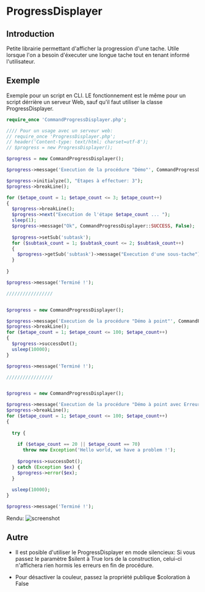 ProgressDisplayer
=================

## Introduction

Petite librairie permettant d'afficher la progression d'une tache. Utile lorsque 
l'on a besoin d'éxecuter une longue tache tout en tenant informé l'utilisateur.

## Exemple

Exemple pour un script en CLI. LE fonctionnement est le même pour un script 
dérrière un serveur Web, sauf qu'il faut utiliser la classe ProgressDisplayer.

``` php
require_once 'CommandProgressDisplayer.php';

//// Pour un usage avec un serveur web:
// require_once 'ProgressDisplayer.php';
// header('Content-type: text/html; charset=utf-8');
// $progress = new ProgressDisplayer();

$progress = new CommandProgressDisplayer();

$progress->message('Execution de la procédure "Démo"', CommandProgressDisplayer::INFO);

$progress->initialyze(3, "Etapes à effectuer: 3");
$progress->breakLine();

for ($etape_count = 1; $etape_count <= 3; $etape_count++)
{
  $progress->breakLine();
  $progress->next("Execution de l'étape $etape_count ... ");
  sleep(1);
  $progress->message("Ok", CommandProgressDisplayer::SUCCESS, False);
  
  $progress->setSub('subtask');
  for ($subtask_count = 1; $subtask_count <= 2; $subtask_count++)
  {
    $progress->getSub('subtask')->message("Execution d'une sous-tache");
  }
  
}

$progress->message('Terminé !');

/////////////////


$progress = new CommandProgressDisplayer();

$progress->message('Execution de la procédure "Démo à point"', CommandProgressDisplayer::INFO);
$progress->breakLine();
for ($etape_count = 1; $etape_count <= 100; $etape_count++)
{
  $progress->successDot();
  usleep(10000);
}

$progress->message('Terminé !');

/////////////////


$progress = new CommandProgressDisplayer();

$progress->message('Execution de la procédure "Démo à point avec Erreur"', CommandProgressDisplayer::INFO);
$progress->breakLine();
for ($etape_count = 1; $etape_count <= 100; $etape_count++)
{
  
  try {
    
    if ($etape_count == 20 || $etape_count == 70)
      throw new Exception('Hello world, we have a problem !');
    
    $progress->successDot();
  } catch (Exception $ex) {
    $progress->error($ex);
  }
  
  usleep(10000);
}

$progress->message('Terminé !');
```

Rendu:
![screenshot](https://raw2.github.com/buxx/ProgressDisplayer/master/ProgressDisplayer.png)

## Autre

 * Il est posible d'utiliser le ProgressDisplayer en mode silencieux: Si vous passez le paramètre
$silent à True lors de la construction, celui-ci n'affichera rien hormis les erreurs
en fin de procédure.

 * Pour désactiver la couleur, passez la propriété publique $coloration à False